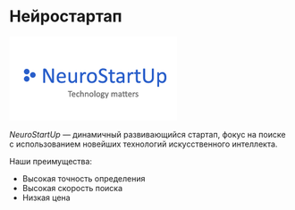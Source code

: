 # Нейростартап

![ ](.\logo.png)

*NeuroStartUp*  — динамичный развивающийся стартап, фокус на поиске с использованием
новейших технологий искусственного интеллекта.

Наши преимущества:
* Высокая точность определения
* Высокая скорость поиска
* Низкая цена
